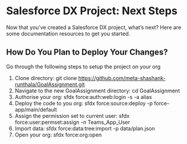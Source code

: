 # Salesforce DX Project: Next Steps

Now that you’ve created a Salesforce DX project, what’s next? Here are some documentation resources to get you started.

## How Do You Plan to Deploy Your Changes?

Go through the following steps to setup the project on your org
1. Clone directory: git clone https://github.com/meta-shashank-runthala/GoalAssignment.git
2. Navigate to the new GoalAssignment directory: cd GoalAssignment
3. Authorise your org: sfdx force:auth:web:login -s -a alias
4. Deploy the code to you org: sfdx force:source:deploy -p force-app/main/default
5. Assign the permission set to current user: sfdx force:user:permset:assign -n Teams_App_User
6. Import data: sfdx force:data:tree:import -p data/plan.json
7. Open your org: sfdx force:org:open
